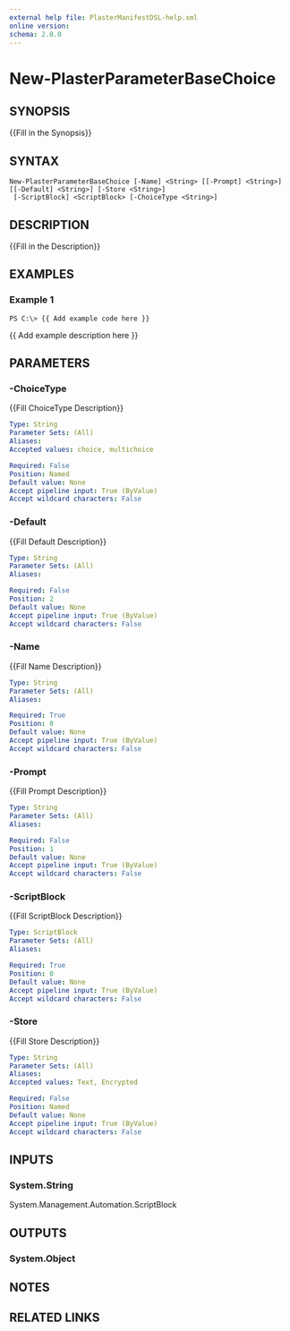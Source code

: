 ```yaml
---
external help file: PlasterManifestDSL-help.xml
online version: 
schema: 2.0.0
---
```


# New-PlasterParameterBaseChoice

## SYNOPSIS
{{Fill in the Synopsis}}

## SYNTAX

```
New-PlasterParameterBaseChoice [-Name] <String> [[-Prompt] <String>] [[-Default] <String>] [-Store <String>]
 [-ScriptBlock] <ScriptBlock> [-ChoiceType <String>]
```

## DESCRIPTION
{{Fill in the Description}}

## EXAMPLES

### Example 1
```
PS C:\> {{ Add example code here }}
```

{{ Add example description here }}

## PARAMETERS

### -ChoiceType
{{Fill ChoiceType Description}}

```yaml
Type: String
Parameter Sets: (All)
Aliases: 
Accepted values: choice, multichoice

Required: False
Position: Named
Default value: None
Accept pipeline input: True (ByValue)
Accept wildcard characters: False
```

### -Default
{{Fill Default Description}}

```yaml
Type: String
Parameter Sets: (All)
Aliases: 

Required: False
Position: 2
Default value: None
Accept pipeline input: True (ByValue)
Accept wildcard characters: False
```

### -Name
{{Fill Name Description}}

```yaml
Type: String
Parameter Sets: (All)
Aliases: 

Required: True
Position: 0
Default value: None
Accept pipeline input: True (ByValue)
Accept wildcard characters: False
```

### -Prompt
{{Fill Prompt Description}}

```yaml
Type: String
Parameter Sets: (All)
Aliases: 

Required: False
Position: 1
Default value: None
Accept pipeline input: True (ByValue)
Accept wildcard characters: False
```

### -ScriptBlock
{{Fill ScriptBlock Description}}

```yaml
Type: ScriptBlock
Parameter Sets: (All)
Aliases: 

Required: True
Position: 0
Default value: None
Accept pipeline input: True (ByValue)
Accept wildcard characters: False
```

### -Store
{{Fill Store Description}}

```yaml
Type: String
Parameter Sets: (All)
Aliases: 
Accepted values: Text, Encrypted

Required: False
Position: Named
Default value: None
Accept pipeline input: True (ByValue)
Accept wildcard characters: False
```

## INPUTS

### System.String
System.Management.Automation.ScriptBlock


## OUTPUTS

### System.Object

## NOTES

## RELATED LINKS

